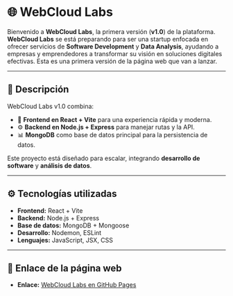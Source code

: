 # 🌐 WebCloud Labs

Bienvenido a **WebCloud Labs**, la primera versión (**v1.0**) de la plataforma.  
**WebCloud Labs** se está preparando para ser una startup enfocada en ofrecer servicios de **Software Development** y **Data Analysis**, ayudando a empresas y emprendedores a transformar su visión en soluciones digitales efectivas. Esta es una primera versión de la página web que van a lanzar.

---

## 📌 Descripción
WebCloud Labs v1.0 combina:
- 🚀 **Frontend en React + Vite** para una experiencia rápida y moderna.  
- ⚙️ **Backend en Node.js + Express** para manejar rutas y la API.  
- 📊 **MongoDB** como base de datos principal para la persistencia de datos.  

Este proyecto está diseñado para escalar, integrando **desarrollo de software** y **análisis de datos**.

---

## ⚙️ Tecnologías utilizadas
- **Frontend:** React + Vite  
- **Backend:** Node.js + Express  
- **Base de datos:** MongoDB + Mongoose  
- **Desarrollo:** Nodemon, ESLint  
- **Lenguajes:** JavaScript, JSX, CSS

---

## 🔗 Enlace de la página web
-  **Enlace:** [WebCloud Labs en GitHub Pages](https://juanjosecampanella.github.io/WebCloud-Labs/)
